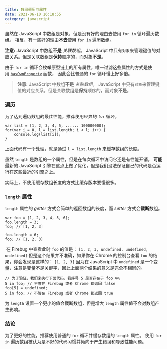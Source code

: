 ```yaml
---
title: 数组遍历与属性
date: 2021-06-10 16:18:55
category: javascript
---
```

虽然在 JavaScript 中数组是对象，但是没有好的理由去使用 `for in` 循环遍历数组。 相反，有一些好的理由**不去**使用 `for in` 遍历数组。

**注意:** JavaScript 中数组**不是** *关联数组*。 JavaScript 中只有`对象`来管理键值的对应关系。但是关联数组是**保持**顺序的，而对象**不是**。

由于 `for in` 循环会枚举原型链上的所有属性，唯一过滤这些属性的方式是使用 [`hasOwnProperty`](http://bonsaiden.github.io/JavaScript-Garden/zh/#object.hasownproperty) 函数， 因此会比普通的 `for` 循环慢上好多倍。
 >**注意:** JavaScript 中数组**不是** *关联数组*。 JavaScript 中只有`对象`来管理键值的对应关系。但是关联数组是**保持**顺序的，而对象**不是**。

### 遍历

为了达到遍历数组的最佳性能，推荐使用经典的 `for` 循环。

```
var list = [1, 2, 3, 4, 5, ...... 100000000];
for(var i = 0, l = list.length; i < l; i++) {
    console.log(list[i]);
}
```

上面代码有一个处理，就是通过 `l = list.length` 来缓存数组的长度。

虽然 `length` 是数组的一个属性，但是在每次循环中访问它还是有性能开销。 **可能**最新的 JavaScript 引擎在这点上做了优化，但是我们没法保证自己的代码是否运行在这些最近的引擎之上。

实际上，不使用缓存数组长度的方式比缓存版本要慢很多。

### `length` 属性

`length` 属性的 *getter* 方式会简单的返回数组的长度，而 *setter* 方式会**截断**数组。

```
var foo = [1, 2, 3, 4, 5, 6];
foo.length = 3;
foo; // [1, 2, 3]

foo.length = 6;
foo; // [1, 2, 3]
```

 在 Firebug 中查看此时 `foo` 的值是： `[1, 2, 3, undefined, undefined, undefined]` 但是这个结果并不准确，如果你在 Chrome 的控制台查看 `foo` 的结果，你会发现是这样的： `[1, 2, 3]` 因为在 JavaScript 中 `undefined` 是一个变量，注意是变量不是关键字，因此上面两个结果的意义是完全不相同的。

```
// 为了验证，我们来执行下面代码，看序号 5 是否存在于 foo 中。
5 in foo; // 不管在 Firebug 或者 Chrome 都返回 false
foo[5] = undefined;
5 in foo; // 不管在 Firebug 或者 Chrome 都返回 true
```

为 `length` 设置一个更小的值会截断数组，但是增大 `length` 属性值不会对数组产生影响。

### 结论

为了更好的性能，推荐使用普通的 `for` 循环并缓存数组的 `length` 属性。 使用 `for in` 遍历数组被认为是不好的代码习惯并倾向于产生错误和导致性能问题。
